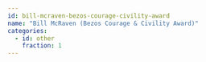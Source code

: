 ```yaml
---
id: bill-mcraven-bezos-courage-civility-award
name: "Bill McRaven (Bezos Courage & Civility Award)"
categories:
  - id: other
    fraction: 1
--- 
```


